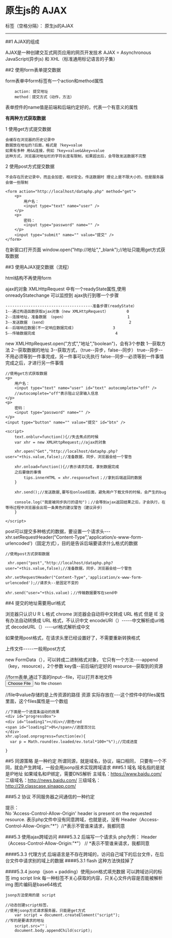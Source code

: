 ﻿# 原生js的 AJAX

标签（空格分隔）： 原生js的AJAX 

---

##1 AJAX的组成

AJAX是一种创建交互式网页应用的网页开发技术
AJAX = Asynchronous JavaScript(异步js) 和 XHL（标准通用标记语言的子集）

##2 使用form表单提交数据
	
form表单中form标签有一个action和method属性

        action: 提交地址
        method：提交方式（动作，方法）
        
表单控件的name值是前端和后端约定好的，代表一个有意义的属性

**有两种方式获取数据**

1    使用get方式提交数据

    会缓存在浏览器的历史记录中
    数据放在地址的?后面，格式是 ?key=value
    如果有多种 用&&连接，例如 ?key=value&&key=value
    这种方式，浏览器对地址栏的字符长度有限制，如果超出后，会导致发送数据不完整

 2   使用post方式提交数据
 
    不会存在历史记录中，而且会加密，相对安全。传送数据时 理论上是不限大小的，但是服务器会做一些限制

```
<form action="http://localhost/dataphp.php" method="get">
    <p>
        用户名：
        <input type="text" name="user" />
    </p>
    <p>
        密码：
        <input type="password" name="" />
    </p>
    <input type="submit" name="" value="提交" />
</form>

```

在新窗口打开页面
window.open("http://地址","_blank");//地址只能用get方式获取数据

##3 使用AJAX提交数据（流程）

html结构不再使用form

ajax的对象 XMLHttpRequest 中有一个readyState属性,使用 onreadyStatechange 可以监控到 ajax执行到哪一个步骤

    --------------------------------------准备步骤(readyState）
    1--通过构造函数获取ajax对象（new XMLHttpRequest）        0
    2--连接地址，准备数据 （open）                           1
    3--发送数据 （send）                                    2
    4--后端响应数据(不一定响应数据完成)                 3
    5--传输数据完成                                   4
    
    
   
new XMLHttpRequest.open("方式","地址","boolean")，会有3个参数
   1--获取方法
   2--获取数据的地址
   3--获取方式，（true--异步，false--同步）
        true--异步--不用必须等到一件事完成，另一件事可以先执行
        false--同步--必须等到一件事情完成之后，才进行另一件事情
        
```
//使用get方式获取数据
<p>
    用户名：
    <input type="text" name="user" id="text" autocomplete="off" />
    //autocomplete="off"表示阻止记录输入信息
</p>
<p>
    密码：
    <input type="password" name="" />
</p>
<input type="button" name="" value="提交" id="btn" />

<script>
    text.onblur=function(){//失去焦点的时候
    var xhr = new XMLHttpRequest;//ajax的对象
    
    xhr.open("Get","http://localhost/dataphp.php?user="+this.value,false);//准备数据，同步，浏览器会给一个警告
    
    xhr.onload=function(){//表示请求完成，拿到数据完成
    之后要做的事情
        tips.innerHTML = xhr.responseText；//拿到后端返回的数据
    }
    
    xhr.send();//发送数据,要写在onload后面，避免用户下载文件的时候，会产生的bug
    
    console.log("我是被同步执行的语句")；//会等到ajax返回结果之后，才会执行，在等待过程中浏览器会出现一条黄色的建议警告（建议异步）
    }

</script>
```

post可以提交多种格式的数据，要设置一个请求头---xhr.setRequestHeader("Content-Type",'application/x-www-form-urlencoded')（固定方式），目的是告诉后端要请求什么格式的数据

```
//使用post方式获取数据

 xhr.open("post","http://localhost/dataphp.php?user="+this.value,false);//准备数据，同步，浏览器会给一个警告
 
xhr.setRequestHeader("Content-Type",'application/x-www-form-urlencoded');//请求头--是固定不变的

xhr.send("user="+this.value)；//传输数据要写在send中

```


##4 提交的地址需要用url格式

浏览器只认识ＵＲＬ格式
chrome 浏览器会自动将中文转成 URL 格式
但是 IE 没有办法自动转换成 URL 格式，不认识中文
encodeURl（）-----中文解析成url格式
decodeURL（）----url格式解析成中文

如果使用post格式，在请求头里已经设置好了，不需要重新转换格式

上传文件-----一般用post方式

new FormData（），可以转成二进制格式对象，
它只有一个方法----append（key，resource），2个参数
key值--前后端约定好的
resource--获取到的资源


//form表单,通过下面的input--file，可以打开本地文件
<input type="file" id="fileInput"/>

//file中value存储的是上传资源的路径
资源 实际存放在---这个控件中的files属性里面，这个files属性是一个数组
```
//下面是一个进度条运动的效果
<div id="progressBox">
<div id="loading1"></div>//颜色red
<span id="loading2">0%</span>//进度百分比
</div>
xhr.upload.onprogress=function(ev){
  var p = Math.round(ev.loaded/ev.total*100+"%");//完成进度
  
}
```


##5 同源策略
    是一种约定
    所谓同源，就是域名，协议，端口相同，
    只要有一个不同，就会产生跨域，一般会用jsonp技术实现跨域请求
###5.1 域名
    域名指的是就是IP地址
    如果域名和IP绑定，需要DNS解析
        主域名：https://www.baidu.com/
    	二级域名：http://news.baidu.com/
    	三级域名：http://29.classcase.sinaapp.com/
    	
###5.2  协议
    不同服务器之间通信的一种约定
    
  提示：  
    No 'Access-Control-Allow-Origin' header is present on the requested resource.
    表示php文件中没有同意跨域，也就是说，没有
    Header（Access-Control-Allow-Origin:"*"）//*表示不管谁来请求，我都同意
    
###5.3  使用ajax跨域访问
####5.3.2    后端写一个请求头
php为例： Header（Access-Control-Allow-Origin:"*"）
 // *表示不管谁来请求，我都同意
  
####5.3.3     代理方式
后端语言是不存在跨域的，访问自己域下的后台文件，在后台文件中请求别的域上的数据
####5.3.1 flash
    这种方法快挂掉了
    
####5.3.4    jsonp（json + padding）使用json格式填充数据
    可以跨域访问的标签
    img script link
    每一种标签不关心获取的内容，只关心文件内容是否能被解析
img 图片编码是base64格式

    jsonp方法使用的是 script
```
//动态创建script标签，
//使用jsonp方式请求服务器，只能是get方式
    var script = document.createElement("script");
//写的是要请求的地址
    script.src=""；
    document.body.appendChild(script);  
    
```


